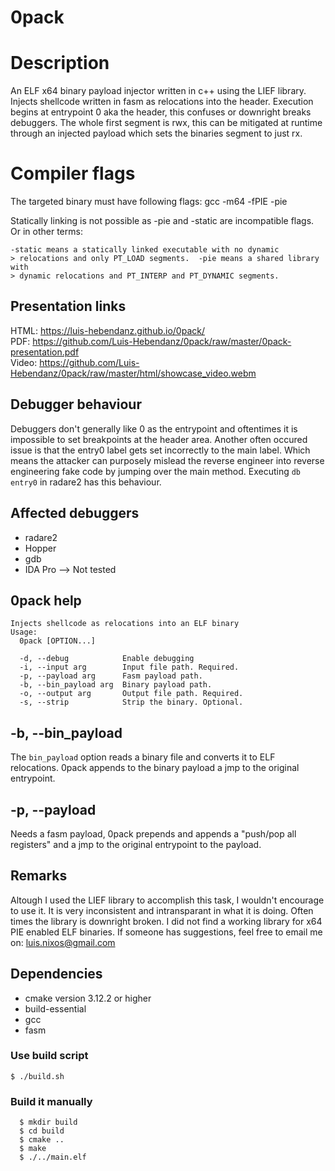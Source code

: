 0pack
================================================

# Description
An ELF x64 binary payload injector written in c++ using the LIEF library.
Injects shellcode written in fasm as relocations into the header.
Execution begins at entrypoint 0 aka the header, this confuses or downright breaks debuggers.
The whole first segment is rwx, this can be mitigated at runtime through an injected payload which sets the binaries segment to just rx.

# Compiler flags
The targeted binary must have following flags:
gcc -m64 -fPIE -pie

Statically linking is not possible as -pie and -static are incompatible flags.
Or in other terms:
```
-static means a statically linked executable with no dynamic
> relocations and only PT_LOAD segments.  -pie means a shared library with
> dynamic relocations and PT_INTERP and PT_DYNAMIC segments.
```

## Presentation links
HTML: https://luis-hebendanz.github.io/0pack/  
PDF: https://github.com/Luis-Hebendanz/0pack/raw/master/0pack-presentation.pdf  
Video: https://github.com/Luis-Hebendanz/0pack/raw/master/html/showcase_video.webm

## Debugger behaviour
Debuggers don't generally like 0 as the entrypoint and oftentimes it is impossible to set breakpoints at the header area.
Another often occured issue is that the entry0 label gets set incorrectly to the main label.
Which means the attacker can purposely mislead the reverse engineer into reverse engineering fake code by jumping over the main method.
Executing `db entry0` in radare2 has this behaviour.


## Affected debuggers
* radare2
* Hopper
* gdb
* IDA Pro --> Not tested

## 0pack help
```
Injects shellcode as relocations into an ELF binary
Usage:
  0pack [OPTION...]

  -d, --debug            Enable debugging
  -i, --input arg        Input file path. Required.
  -p, --payload arg      Fasm payload path.
  -b, --bin_payload arg  Binary payload path.
  -o, --output arg       Output file path. Required.
  -s, --strip            Strip the binary. Optional.
```

## -b, --bin_payload
The `bin_payload` option reads a binary file and converts it to ELF relocations.
0pack appends to the binary payload a jmp to the original entrypoint.


## -p, --payload
Needs a fasm payload,
0pack prepends and appends a "push/pop all registers"
and a jmp to the original entrypoint to the payload.

## Remarks
Altough I used the LIEF library to accomplish this task, I wouldn't encourage to use it. It is very inconsistent and intransparant in what it is doing. Often times the
library is downright broken. I did not find a working library for
x64 PIE enabled ELF binaries. If someone has suggestions,
feel free to email me on: luis.nixos@gmail.com


## Dependencies
* cmake
  version 3.12.2 or higher
* build-essential
* gcc
* fasm


### Use build script
`
    $ ./build.sh
`

### Build it manually
```
  $ mkdir build
  $ cd build
  $ cmake ..
  $ make
  $ ./../main.elf
```


